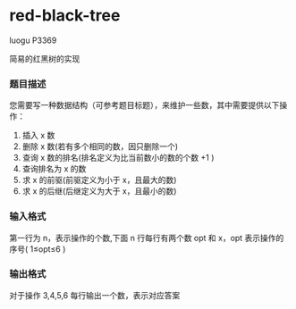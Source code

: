 # red-black-tree
luogu P3369

简易的红黑树的实现

### 题目描述
您需要写一种数据结构（可参考题目标题），来维护一些数，其中需要提供以下操作：

1. 插入 x 数
2. 删除 x 数(若有多个相同的数，因只删除一个)
3. 查询 x 数的排名(排名定义为比当前数小的数的个数 +1 )
4. 查询排名为 x 的数
5. 求 x 的前驱(前驱定义为小于 x，且最大的数)
6. 求 x 的后继(后继定义为大于 x，且最小的数)

### 输入格式
第一行为 n，表示操作的个数,下面 n 行每行有两个数 opt 和 x，opt 表示操作的序号( 1≤opt≤6 )

### 输出格式
对于操作 3,4,5,6 每行输出一个数，表示对应答案
